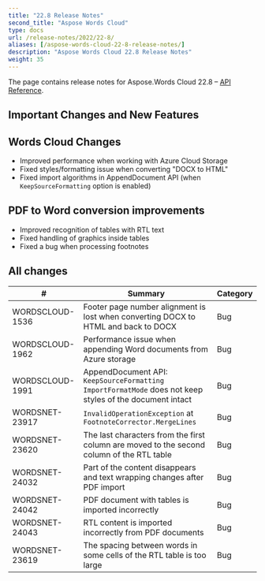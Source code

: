 ```yaml
---
title: "22.8 Release Notes"
second_title: "Aspose Words Cloud"
type: docs
url: /release-notes/2022/22-8/
aliases: [/aspose-words-cloud-22-8-release-notes/]
description: "Aspose Words Cloud 22.8 Release Notes"
weight: 35
---
```


The page contains release notes for Aspose.Words Cloud 22.8 – [API Reference](https://apireference.aspose.cloud/words/).

## Important Changes and New Features

## Words Cloud Changes

- Improved performance when working with Azure Cloud Storage
- Fixed styles/formatting issue when converting "DOCX to HTML"
- Fixed import algorithms in AppendDocument API (when `KeepSourceFormatting` option is enabled)


## PDF to Word conversion improvements

- Improved recognition of tables with RTL text
- Fixed handling of graphics inside tables
- Fixed a bug when processing footnotes


## All changes

| #               | Summary                                                                                              | Category |
|-----------------|------------------------------------------------------------------------------------------------------|----------|
| WORDSCLOUD-1536 | Footer page number alignment is lost when converting DOCX to HTML and back to DOCX                   | Bug      |
| WORDSCLOUD-1962 | Performance issue when appending Word documents from Azure storage                                   | Bug      |
| WORDSCLOUD-1991 | AppendDocument API: `KeepSourceFormatting ImportFormatMode` does not keep styles of the document intact | Bug      |
| WORDSNET-23917  | `InvalidOperationException` at `FootnoteCorrector.MergeLines`                                        | Bug      |
| WORDSNET-23620  | The last characters from the first column are moved to the second column of the RTL table            | Bug      |
| WORDSNET-24032  | Part of the content disappears and text wrapping changes after PDF import                            | Bug      |
| WORDSNET-24042  | PDF document with tables is imported incorrectly                                                     | Bug      |
| WORDSNET-24043  | RTL content is imported incorrectly from PDF documents                                               | Bug      |
| WORDSNET-23619  | The spacing between words in some cells of the RTL table is too large                                | Bug      |
